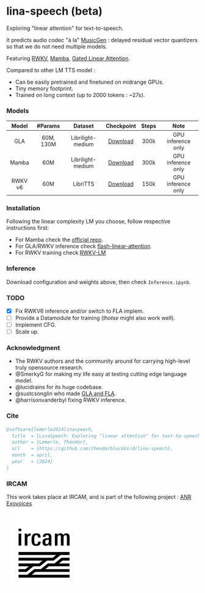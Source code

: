 # lina-speech (beta)

Exploring "linear attention" for text-to-speech.

It predicts audio codec "à la" [MusicGen](https://arxiv.org/abs/2306.05284) : delayed residual vector quantizers so that we do not need multiple models.

Featuring [RWKV](https://github.com/BlinkDL/RWKV-LM), [Mamba](https://github.com/state-spaces/mamba), [Gated Linear Attention](https://github.com/sustcsonglin/flash-linear-attention).

Compared to other LM TTS model :
- Can be easily pretrained and finetuned on midrange GPUs.
- Tiny memory footprint.
- Trained on long context (up to 2000 tokens : ~27s).

### Models

| Model | #Params | Dataset | Checkpoint | Steps | Note |
| :---: | :---: |:---: |:---: |:---: |:---: |
| GLA | 60M, 130M | Librilight-medium | [Download](https://huggingface.co/lina-speech/all-models/tree/main) | 300k | GPU inference only |
| Mamba| 60M | Librilight-medium |[Download](https://huggingface.co/lina-speech/all-models/tree/main)| 300k | GPU inference only |
| RWKV v6 | 60M | LibriTTS |[Download](https://huggingface.co/lina-speech/all-models/tree/main) | 150k | GPU inference only |

### Installation
Following the linear complexity LM you choose, follow respective instructions first:
- For Mamba check the [official repo](https://github.com/state-spaces/mamba).
- For GLA/RWKV inference check [flash-linear-attention](https://github.com/sustcsonglin/flash-linear-attention).
- For RWKV training check [RWKV-LM](https://github.com/BlinkDL/RWKV-LM)

### Inference

Download configuration and weights above, then check `Inference.ipynb`.

### TODO

- [x] Fix RWKV6 inference and/or switch to FLA implem.
- [ ] Provide a Datamodule for training (_lhotse_ might also work well).
- [ ] Implement CFG.
- [ ] Scale up.

### Acknowledgment

- The RWKV authors and the community around for carrying high-level truly opensource research.
- @SmerkyG for making my life easy at testing cutting edge language model.
- @lucidrains for its huge codebase.
- @sustcsonglin who made [GLA and FLA](https://github.com/sustcsonglin/flash-linear-attention).
- @harrisonvanderbyl fixing RWKV inference.

### Cite
```bib
@software{lemerle2024linaspeech,
  title  = {LinaSpeech: Exploring "linear attention" for text-to-speech.},
  author = {Lemerle, Théodor},
  url    = {https://github.com/theodorblackbird/lina-speech},
  month  = april,
  year   = {2024}
}
```
### IRCAM

This work takes place at IRCAM, and is part of the following project :
[ANR Exovoices](https://anr.fr/Projet-ANR-21-CE23-0040)

<img align="left" width="200" height="200" src="logo_ircam.jpeg">
